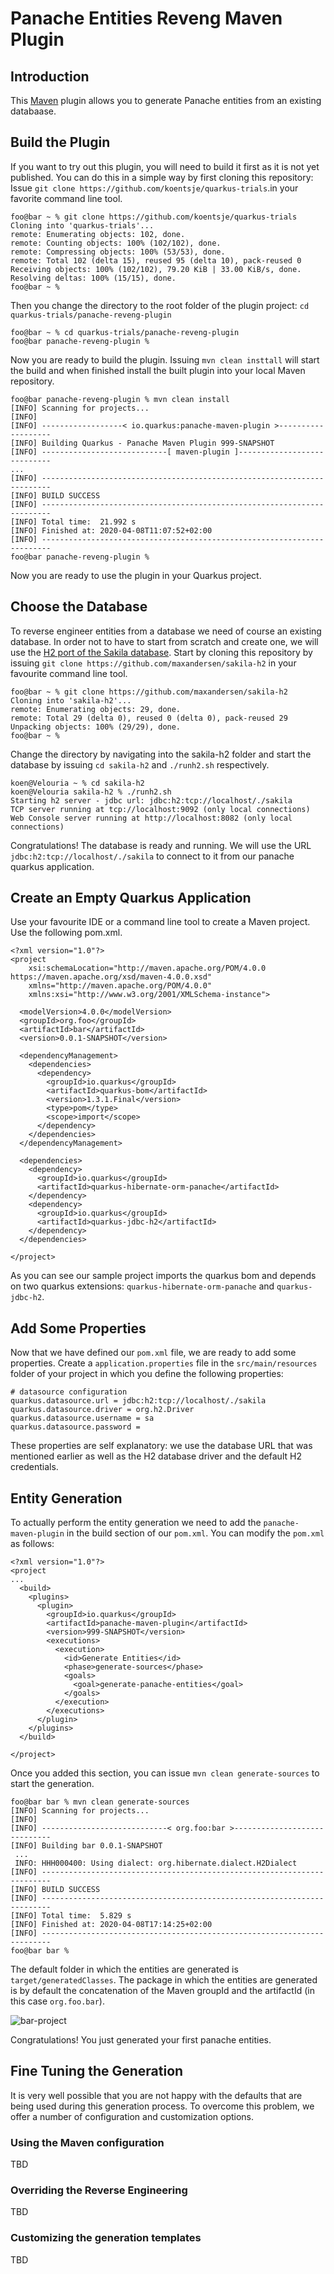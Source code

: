 # Panache Entities Reveng Maven Plugin

## Introduction

This [Maven](http://maven.apache.org/) plugin allows you to generate Panache entities from an existing databaase.

## Build the Plugin

If you want to try out this plugin, you will need to build it first as it is not yet published. You can do this in a simple way by first cloning this repository: Issue `git clone https://github.com/koentsje/quarkus-trials`.in your favorite command line tool.

```
foo@bar ~ % git clone https://github.com/koentsje/quarkus-trials
Cloning into 'quarkus-trials'...
remote: Enumerating objects: 102, done.
remote: Counting objects: 100% (102/102), done.
remote: Compressing objects: 100% (53/53), done.
remote: Total 102 (delta 15), reused 95 (delta 10), pack-reused 0
Receiving objects: 100% (102/102), 79.20 KiB | 33.00 KiB/s, done.
Resolving deltas: 100% (15/15), done.
foo@bar ~ %
```

Then you change the directory to the root folder of the plugin project: `cd quarkus-trials/panache-reveng-plugin`  

```
foo@bar ~ % cd quarkus-trials/panache-reveng-plugin
foo@bar panache-reveng-plugin %
```

Now you are ready to build the plugin. Issuing `mvn clean insttall` will start the build and when finished install the built plugin into your local Maven repository.

```
foo@bar panache-reveng-plugin % mvn clean install
[INFO] Scanning for projects...
[INFO] 
[INFO] ------------------< io.quarkus:panache-maven-plugin >-------------------
[INFO] Building Quarkus - Panache Maven Plugin 999-SNAPSHOT
[INFO] ----------------------------[ maven-plugin ]----------------------------
...
[INFO] ------------------------------------------------------------------------
[INFO] BUILD SUCCESS
[INFO] ------------------------------------------------------------------------
[INFO] Total time:  21.992 s
[INFO] Finished at: 2020-04-08T11:07:52+02:00
[INFO] ------------------------------------------------------------------------
foo@bar panache-reveng-plugin % 
```

Now you are ready to use the plugin in your Quarkus project.

## Choose the Database

To reverse engineer entities from a database we need of course an existing database. In order not to have to start from scratch and create one, we will use the [H2 port of the Sakila database](https://github.com/maxandersen/sakila-h2). Start by cloning this repository by issuing `git clone https://github.com/maxandersen/sakila-h2` in your favourite command line tool.

```
foo@bar ~ % git clone https://github.com/maxandersen/sakila-h2
Cloning into 'sakila-h2'...
remote: Enumerating objects: 29, done.
remote: Total 29 (delta 0), reused 0 (delta 0), pack-reused 29
Unpacking objects: 100% (29/29), done.
foo@bar ~ %
```

Change the directory by navigating into the sakila-h2 folder and start the database by issuing `cd sakila-h2` and `./runh2.sh` respectively.

```
koen@Velouria ~ % cd sakila-h2 
koen@Velouria sakila-h2 % ./runh2.sh 
Starting h2 server - jdbc url: jdbc:h2:tcp://localhost/./sakila
TCP server running at tcp://localhost:9092 (only local connections)
Web Console server running at http://localhost:8082 (only local connections)
```

Congratulations! The database is ready and running. We will use the URL `jdbc:h2:tcp://localhost/./sakila` to connect to it from our panache quarkus application.

## Create an Empty Quarkus Application

Use your favourite IDE or a command line tool to create a Maven project. Use the following pom.xml.

```
<?xml version="1.0"?>
<project 
    xsi:schemaLocation="http://maven.apache.org/POM/4.0.0 https://maven.apache.org/xsd/maven-4.0.0.xsd"
    xmlns="http://maven.apache.org/POM/4.0.0"
    xmlns:xsi="http://www.w3.org/2001/XMLSchema-instance">
    
  <modelVersion>4.0.0</modelVersion>
  <groupId>org.foo</groupId>
  <artifactId>bar</artifactId>
  <version>0.0.1-SNAPSHOT</version>
  
  <dependencyManagement>
    <dependencies>
      <dependency>
        <groupId>io.quarkus</groupId>
        <artifactId>quarkus-bom</artifactId>
        <version>1.3.1.Final</version>
        <type>pom</type>
        <scope>import</scope>
      </dependency>
    </dependencies>
  </dependencyManagement>
  
  <dependencies>
    <dependency>
      <groupId>io.quarkus</groupId>
      <artifactId>quarkus-hibernate-orm-panache</artifactId>
    </dependency>
    <dependency>
      <groupId>io.quarkus</groupId>
      <artifactId>quarkus-jdbc-h2</artifactId>
    </dependency>
  </dependencies>
  
</project>
```

As you can see our sample project imports the quarkus bom and depends on two quarkus extensions: `quarkus-hibernate-orm-panache` and `quarkus-jdbc-h2`. 

## Add Some Properties

Now that we have defined our `pom.xml` file, we are ready to add some properties. Create a `application.properties` file in the `src/main/resources` folder of your project in which you define the following properties:

```
# datasource configuration
quarkus.datasource.url = jdbc:h2:tcp://localhost/./sakila
quarkus.datasource.driver = org.h2.Driver
quarkus.datasource.username = sa
quarkus.datasource.password = 
```

These properties are self explanatory: we use the database URL that was mentioned earlier as well as the H2 database driver and the default H2 credentials.

## Entity Generation

To actually perform the entity generation we need to add the `panache-maven-plugin` in the build section of our `pom.xml`. You can modify the `pom.xml` as follows:

```
<?xml version="1.0"?>
<project 
...
  <build>
    <plugins>
      <plugin>
        <groupId>io.quarkus</groupId>
        <artifactId>panache-maven-plugin</artifactId>
        <version>999-SNAPSHOT</version>
        <executions>
          <execution>
            <id>Generate Entities</id>
            <phase>generate-sources</phase>
            <goals>
              <goal>generate-panache-entities</goal>
            </goals>
          </execution>
        </executions>
      </plugin>
    </plugins>
  </build>
  
</project>
```

Once you added this section, you can issue `mvn clean generate-sources` to start the generation.

```
foo@bar bar % mvn clean generate-sources
[INFO] Scanning for projects...
[INFO] 
[INFO] ----------------------------< org.foo:bar >-----------------------------
[INFO] Building bar 0.0.1-SNAPSHOT
 ...
 INFO: HHH000400: Using dialect: org.hibernate.dialect.H2Dialect
[INFO] ------------------------------------------------------------------------
[INFO] BUILD SUCCESS
[INFO] ------------------------------------------------------------------------
[INFO] Total time:  5.829 s
[INFO] Finished at: 2020-04-08T17:14:25+02:00
[INFO] ------------------------------------------------------------------------
foo@bar bar % 
```

The default folder in which the entities are generated is `target/generatedClasses`. The package in which the entities are generated is by default the concatenation of the Maven groupId and the artifactId (in this case `org.foo.bar`).

![bar-project](docs/images/bar-project.png)

Congratulations! You just generated your first panache entities.

## Fine Tuning the Generation

It is very well possible that you are not happy with the defaults that are being used during this generation process. To overcome this problem, we offer a number of configuration and customization options.

### Using the Maven configuration

TBD 

### Overriding the Reverse Engineering

TBD

### Customizing the generation templates 

TBD

